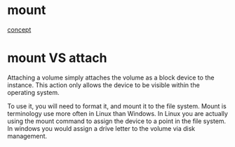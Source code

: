 # mount 

[concept](https://www.jianshu.com/p/9047d0a42b9c)

# mount VS attach

Attaching a volume simply attaches the volume as a block device to the instance. This action only allows the device to be visible within the operating system.

To use it, you will need to format it, and mount it to the file system. Mount is terminology use more often in Linux than Windows. In Linux you are actually using the mount command to assign the device to a point in the file system. In windows you would assign a drive letter to the volume via disk management.


